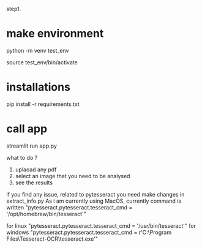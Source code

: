 step1. 

# make environment
python -m venv test_env

source test_env/bin/activate

# installations
pip install -r requirements.txt

# call app
streamlit run app.py

what to do ?
1. uplaoad any pdf
2. select an image that you need to be analysed
3. see the results

if you find any issue, related to pytesseract 
you need make changes in extract_info.py
As i am currently using MacOS, currently command is written "pytesseract.pytesseract.tesseract_cmd = '/opt/homebrew/bin/tesseract'"

for linux "pytesseract.pytesseract.tesseract_cmd = '/usr/bin/tesseract'"
for windows "pytesseract.pytesseract.tesseract_cmd = r'C:\Program Files\Tesseract-OCR\tesseract.exe'"





